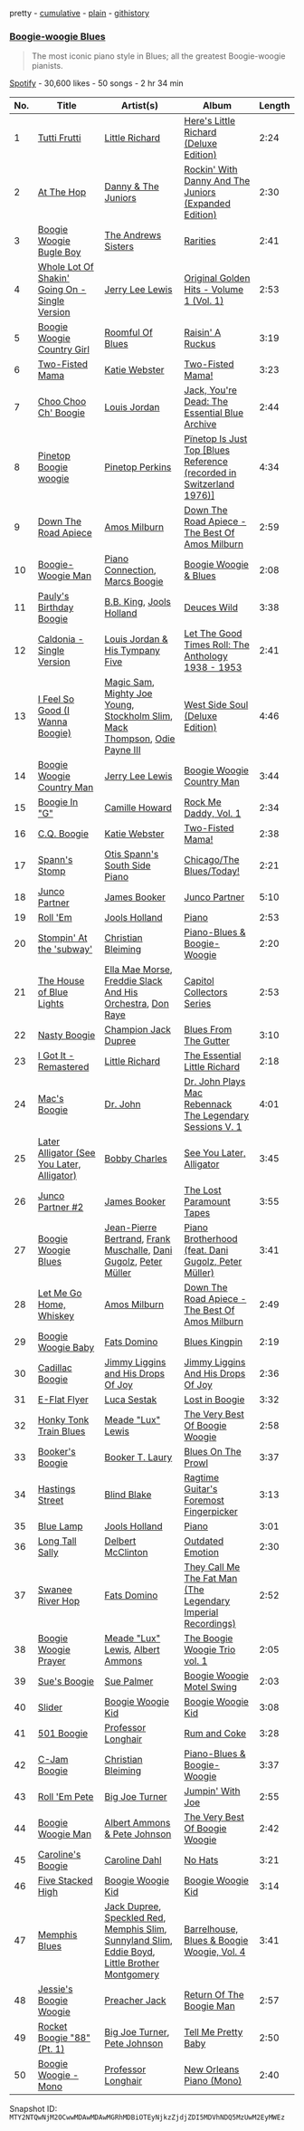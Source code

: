 pretty - [cumulative](/playlists/cumulative/37i9dQZF1DWULaRXVqGMUt.md) - [plain](/playlists/plain/37i9dQZF1DWULaRXVqGMUt) - [githistory](https://github.githistory.xyz/mackorone/spotify-playlist-archive/blob/main/playlists/plain/37i9dQZF1DWULaRXVqGMUt)

### [Boogie\-woogie Blues](https://open.spotify.com/playlist/37i9dQZF1DWULaRXVqGMUt)

> The most iconic piano style in Blues; all the greatest Boogie\-woogie pianists.

[Spotify](https://open.spotify.com/user/spotify) - 30,600 likes - 50 songs - 2 hr 34 min

| No. | Title | Artist(s) | Album | Length |
|---|---|---|---|---|
| 1 | [Tutti Frutti](https://open.spotify.com/track/2iXcvnD3d1gfLBum0cE5Eg) | [Little Richard](https://open.spotify.com/artist/4xls23Ye9WR9yy3yYMpAMm) | [Here's Little Richard \(Deluxe Edition\)](https://open.spotify.com/album/18tV6PLXYvVjsdOVk0S7M8) | 2:24 |
| 2 | [At The Hop](https://open.spotify.com/track/4LcrHUkRmXG3c0YD5VYutn) | [Danny & The Juniors](https://open.spotify.com/artist/6Ahm6X9wSKXitavOvu0XzY) | [Rockin' With Danny And The Juniors \(Expanded Edition\)](https://open.spotify.com/album/0AL8t9Dy1L9nf1ZnBlLeLq) | 2:30 |
| 3 | [Boogie Woogie Bugle Boy](https://open.spotify.com/track/3axPhcbhVDOA9MnhkUrFcE) | [The Andrews Sisters](https://open.spotify.com/artist/2NCGI6dLTxLdI9XHdv7QfM) | [Rarities](https://open.spotify.com/album/6KS6VWpM7TyBTqvTRUH0eX) | 2:41 |
| 4 | [Whole Lot Of Shakin' Going On \- Single Version](https://open.spotify.com/track/7Fyo9lTrk6pjT1rVW3GlBG) | [Jerry Lee Lewis](https://open.spotify.com/artist/2zyz0VJqrDXeFDIyrfVXSo) | [Original Golden Hits \- Volume 1 \(Vol\. 1\)](https://open.spotify.com/album/22cLZV8YJhDZzJ7lvJQXZj) | 2:53 |
| 5 | [Boogie Woogie Country Girl](https://open.spotify.com/track/28hAbUS1ml3FK4fOyshS99) | [Roomful Of Blues](https://open.spotify.com/artist/2ngCOxUAUuIwjkl4qYX51L) | [Raisin' A Ruckus](https://open.spotify.com/album/35Sf6tKVBsBvRcdJhDVkoo) | 3:19 |
| 6 | [Two\-Fisted Mama](https://open.spotify.com/track/7cUsW9mL1lf2a7rACOS5dA) | [Katie Webster](https://open.spotify.com/artist/14c9svUXIslxxftYL6GqZe) | [Two\-Fisted Mama!](https://open.spotify.com/album/5cxMmYGtXmBefadP7GdBQt) | 3:23 |
| 7 | [Choo Choo Ch' Boogie](https://open.spotify.com/track/4vPJK1gKyygRS2mep7iyDq) | [Louis Jordan](https://open.spotify.com/artist/2nRbxpnBMMbtMBWH5QdqH2) | [Jack, You're Dead: The Essential Blue Archive](https://open.spotify.com/album/2s0dl1Uf59BlayS3m47FDy) | 2:44 |
| 8 | [Pinetop Boogie woogie](https://open.spotify.com/track/4Hy8MYtJn2imFljdOKQkHm) | [Pinetop Perkins](https://open.spotify.com/artist/6h3s7UekUkRHes73EG5N55) | [Pïnetop Is Just Top \[Blues Reference \(recorded in Switzerland 1976\)\]](https://open.spotify.com/album/1anNQaXN296NDnZm8fA3Va) | 4:34 |
| 9 | [Down The Road Apiece](https://open.spotify.com/track/4aWXCY2dBDULAE9yjo7Wcq) | [Amos Milburn](https://open.spotify.com/artist/3uZRvkqeNHKLMFQrJBaUCX) | [Down The Road Apiece \-The Best Of Amos Milburn](https://open.spotify.com/album/04bo29HzmFDq9Un9O93nEp) | 2:59 |
| 10 | [Boogie\-Woogie Man](https://open.spotify.com/track/0C9052f6xUxR4EDOjAJclV) | [Piano Connection](https://open.spotify.com/artist/4Zi01wuCkRLBOOwg2cjQtp), [Marcs Boogie](https://open.spotify.com/artist/2WzEFvuOPW5vOXX1RaBEBm) | [Boogie Woogie & Blues](https://open.spotify.com/album/4YrU3QBn4Gcf5OkLbTM5jk) | 2:08 |
| 11 | [Pauly's Birthday Boogie](https://open.spotify.com/track/088NmJPi9Tnn6BKn6xyo9r) | [B.B\. King](https://open.spotify.com/artist/5xLSa7l4IV1gsQfhAMvl0U), [Jools Holland](https://open.spotify.com/artist/6eLbRJP12OhyvUv4ntto4e) | [Deuces Wild](https://open.spotify.com/album/3fIftPnF4eb7gkg2lFS1TV) | 3:38 |
| 12 | [Caldonia \- Single Version](https://open.spotify.com/track/3DY0fbOGsg1F1wdoqJFRig) | [Louis Jordan & His Tympany Five](https://open.spotify.com/artist/62FPyLpIhmk27hBw6RHlhh) | [Let The Good Times Roll: The Anthology 1938 \- 1953](https://open.spotify.com/album/3IXj7J6a5kqVGdyfPbQnHK) | 2:41 |
| 13 | [I Feel So Good \(I Wanna Boogie\)](https://open.spotify.com/track/5QAqlUoctz45rVNgAB6U4c) | [Magic Sam](https://open.spotify.com/artist/0XErJwG6aCEj7NpKsEZrrO), [Mighty Joe Young](https://open.spotify.com/artist/3s5c2rjSE7v4KbMsGb5qaL), [Stockholm Slim](https://open.spotify.com/artist/0WKpnBdTIx21ZsPd8zuynC), [Mack Thompson](https://open.spotify.com/artist/26n6ojDqVMAInlzCRGzVxF), [Odie Payne III](https://open.spotify.com/artist/4tcSBbry63txTgC08PNmou) | [West Side Soul \(Deluxe Edition\)](https://open.spotify.com/album/2bonSc9cW7a0YcFBiH9naX) | 4:46 |
| 14 | [Boogie Woogie Country Man](https://open.spotify.com/track/2mdnLpoDVfuTVPoBVOAMjl) | [Jerry Lee Lewis](https://open.spotify.com/artist/2zyz0VJqrDXeFDIyrfVXSo) | [Boogie Woogie Country Man](https://open.spotify.com/album/2hQVYtzEpTQ1FOhTkO6NfB) | 3:44 |
| 15 | [Boogie In "G"](https://open.spotify.com/track/3yY7zC0l6XJTub645Wa6uZ) | [Camille Howard](https://open.spotify.com/artist/0QFOmSTku0zPMVoawXFCXX) | [Rock Me Daddy, Vol\. 1](https://open.spotify.com/album/1sz7BU4ZYeAJwQTfNzyxQD) | 2:34 |
| 16 | [C.Q\. Boogie](https://open.spotify.com/track/38Bctr2TPHF6kOvTmSIiZd) | [Katie Webster](https://open.spotify.com/artist/14c9svUXIslxxftYL6GqZe) | [Two\-Fisted Mama!](https://open.spotify.com/album/5cxMmYGtXmBefadP7GdBQt) | 2:38 |
| 17 | [Spann's Stomp](https://open.spotify.com/track/1gWCbuU98lwewH3n7xt6rT) | [Otis Spann's South Side Piano](https://open.spotify.com/artist/7nnBKgaKnLsnxwIljUhwa2) | [Chicago/The Blues/Today!](https://open.spotify.com/album/7mBBWwpCTFnrVDci6WYU9T) | 2:21 |
| 18 | [Junco Partner](https://open.spotify.com/track/6h42FqekL3vp5Hm3zbuSVK) | [James Booker](https://open.spotify.com/artist/0gxNgUdRvhVgeq4L3gFamF) | [Junco Partner](https://open.spotify.com/album/4vrbtFQktShLb9fqcfWxYV) | 5:10 |
| 19 | [Roll 'Em](https://open.spotify.com/track/0HTkU7FYXrtuBJnbh6MJvb) | [Jools Holland](https://open.spotify.com/artist/6eLbRJP12OhyvUv4ntto4e) | [Piano](https://open.spotify.com/album/0VafiJdDMi3vB2H40Xrwvv) | 2:53 |
| 20 | [Stompin' At the 'subway'](https://open.spotify.com/track/4bGflDbniZ9ja3qveYItnZ) | [Christian Bleiming](https://open.spotify.com/artist/2mDLUZu61ccNXT5HrNAbOK) | [Piano\-Blues & Boogie\-Woogie](https://open.spotify.com/album/4pvNWYFUBsBEnyNnn7VPD9) | 2:20 |
| 21 | [The House of Blue Lights](https://open.spotify.com/track/1ZMoEiIgMdAm8Hj6aS8SyA) | [Ella Mae Morse](https://open.spotify.com/artist/0qGFARKf4pfodYjZbj5N4v), [Freddie Slack And His Orchestra](https://open.spotify.com/artist/4sDUl3F44oqvU3YQm8HmBw), [Don Raye](https://open.spotify.com/artist/5UpwoPrXTj5b0kLlg8Sn5X) | [Capitol Collectors Series](https://open.spotify.com/album/3DQtOkvFUpgfHJLYJJe19V) | 2:53 |
| 22 | [Nasty Boogie](https://open.spotify.com/track/3rzNjo8hXkNlMRsyl6Vwif) | [Champion Jack Dupree](https://open.spotify.com/artist/1NnRjWELSLqFONDhwc8VU7) | [Blues From The Gutter](https://open.spotify.com/album/6tBbwtL1simKd3VF6jE5dL) | 3:10 |
| 23 | [I Got It \- Remastered](https://open.spotify.com/track/10AUTRYAZyhFkC0TpkZlsC) | [Little Richard](https://open.spotify.com/artist/4xls23Ye9WR9yy3yYMpAMm) | [The Essential Little Richard](https://open.spotify.com/album/7tmbNQrDZHuLYKXFiEWlwf) | 2:18 |
| 24 | [Mac's Boogie](https://open.spotify.com/track/2foLnOSkNrOT27RjE0LygE) | [Dr\. John](https://open.spotify.com/artist/320TrJub4arztwXRm7kqVO) | [Dr\. John Plays Mac Rebennack The Legendary Sessions V\. 1](https://open.spotify.com/album/2YmByjFIRpY2ZX3c8OHkHF) | 4:01 |
| 25 | [Later Alligator \(See You Later, Alligator\)](https://open.spotify.com/track/15AqwrLBlEwtP1PPUBzUOu) | [Bobby Charles](https://open.spotify.com/artist/1B8vzl6kObOf1cxN4myLS1) | [See You Later, Alligator](https://open.spotify.com/album/6gSDcwUiHZ15E92WQIyx9s) | 3:45 |
| 26 | [Junco Partner \#2](https://open.spotify.com/track/5Afi3CGcMNcgA3kkRc5i9c) | [James Booker](https://open.spotify.com/artist/0gxNgUdRvhVgeq4L3gFamF) | [The Lost Paramount Tapes](https://open.spotify.com/album/5JNGtZxQbdW4CXc66oOXQr) | 3:55 |
| 27 | [Boogie Woogie Blues](https://open.spotify.com/track/3yJ1aTo6qNkCNfDHiQ2vfX) | [Jean\-Pierre Bertrand](https://open.spotify.com/artist/77PBFv21ChvCL07tXkoP3x), [Frank Muschalle](https://open.spotify.com/artist/742LVyNtCO7NDnVZ0mNyPD), [Dani Gugolz](https://open.spotify.com/artist/2PVYlFb0RH1qflbHCe3MyW), [Peter Müller](https://open.spotify.com/artist/7lQJmgdxJyKDhOqQIz3ZgE) | [Piano Brotherhood \(feat\. Dani Gugolz, Peter Müller\)](https://open.spotify.com/album/2CNgsFsRSxb6Yoo0PaRowl) | 3:41 |
| 28 | [Let Me Go Home, Whiskey](https://open.spotify.com/track/2ia7Z1wNt0DqPLtUfuH4gA) | [Amos Milburn](https://open.spotify.com/artist/3uZRvkqeNHKLMFQrJBaUCX) | [Down The Road Apiece \-The Best Of Amos Milburn](https://open.spotify.com/album/04bo29HzmFDq9Un9O93nEp) | 2:49 |
| 29 | [Boogie Woogie Baby](https://open.spotify.com/track/4fiD2HdUWxJFhZ6uViHDze) | [Fats Domino](https://open.spotify.com/artist/09C0xjtosNAIXP36wTnWxd) | [Blues Kingpin](https://open.spotify.com/album/2X3vE9Ha8prWqWl4rIzaD3) | 2:19 |
| 30 | [Cadillac Boogie](https://open.spotify.com/track/0N143ZIbhVs7xVAOHVk8E9) | [Jimmy Liggins and His Drops Of Joy](https://open.spotify.com/artist/4xQBPJJJ7cnIch3BhKTm6S) | [Jimmy Liggins And His Drops Of Joy](https://open.spotify.com/album/4HQ1P6MhPIZ37LSAv9IDts) | 2:36 |
| 31 | [E\-Flat Flyer](https://open.spotify.com/track/6SoGI3M6TKrVsPvdNaNJxG) | [Luca Sestak](https://open.spotify.com/artist/5ypQRq934XJmh9eXioqKiQ) | [Lost in Boogie](https://open.spotify.com/album/4Uvu9q2bZB69DNWeMNfJNK) | 3:32 |
| 32 | [Honky Tonk Train Blues](https://open.spotify.com/track/7oTDuYHa8B8M6MpfR68oGy) | [Meade "Lux" Lewis](https://open.spotify.com/artist/7MiRMD4od8lrhJ8sd0etP0) | [The Very Best Of Boogie Woogie](https://open.spotify.com/album/1jSzHpZAFbYSvzGq6mKmQ2) | 2:58 |
| 33 | [Booker's Boogie](https://open.spotify.com/track/2ckb6mS0TcnCxaQ2ywh1CV) | [Booker T\. Laury](https://open.spotify.com/artist/6Tsq5rIvRhxQwRsvsRDsWH) | [Blues On The Prowl](https://open.spotify.com/album/3fQi3rgKy3U3udVg0ojE2N) | 3:37 |
| 34 | [Hastings Street](https://open.spotify.com/track/4VPvooErbxiLpiG8TzdTtg) | [Blind Blake](https://open.spotify.com/artist/49KZvkEWchga5D1uhNo1yd) | [Ragtime Guitar's Foremost Fingerpicker](https://open.spotify.com/album/1YLQpIA8TAdpAQapN41BiN) | 3:13 |
| 35 | [Blue Lamp](https://open.spotify.com/track/3GPEPvxXoFf5GYZzlulpvz) | [Jools Holland](https://open.spotify.com/artist/6eLbRJP12OhyvUv4ntto4e) | [Piano](https://open.spotify.com/album/0VafiJdDMi3vB2H40Xrwvv) | 3:01 |
| 36 | [Long Tall Sally](https://open.spotify.com/track/60MAITKKhg7gofj3EH6xOM) | [Delbert McClinton](https://open.spotify.com/artist/3Ri72CuuQSCLLkDRJgniFU) | [Outdated Emotion](https://open.spotify.com/album/2ZmQvtqYsWVFPDrG1ssz7z) | 2:30 |
| 37 | [Swanee River Hop](https://open.spotify.com/track/3gjDwnN5qoAWVm8CeKN21v) | [Fats Domino](https://open.spotify.com/artist/09C0xjtosNAIXP36wTnWxd) | [They Call Me The Fat Man \(The Legendary Imperial Recordings\)](https://open.spotify.com/album/52A7NjOBoLub7fgaqeWBOr) | 2:52 |
| 38 | [Boogie Woogie Prayer](https://open.spotify.com/track/32NH2MiFSmk6DXnvUTk1nu) | [Meade "Lux" Lewis](https://open.spotify.com/artist/7MiRMD4od8lrhJ8sd0etP0), [Albert Ammons](https://open.spotify.com/artist/1pfiDZtUYY64LDWQZ941BN) | [The Boogie Woogie Trio vol\. 1](https://open.spotify.com/album/29wh8IMllHXTzAodyFTwh8) | 2:05 |
| 39 | [Sue's Boogie](https://open.spotify.com/track/1ARHw0RdJKh9OOGVuXtPqP) | [Sue Palmer](https://open.spotify.com/artist/0J2G5v2i3XSUUytnb8WX3v) | [Boogie Woogie Motel Swing](https://open.spotify.com/album/0EmDWj8gCidHysCCqaqluP) | 2:03 |
| 40 | [Slider](https://open.spotify.com/track/4CTpTImixJkWNI9gUIMz8J) | [Boogie Woogie Kid](https://open.spotify.com/artist/16nuTsEMbWC2k0n9NqScVq) | [Boogie Woogie Kid](https://open.spotify.com/album/75eBMldAcmKfU9eG1xGt3D) | 3:08 |
| 41 | [501 Boogie](https://open.spotify.com/track/5Jwqv8raO45Q52RLGu3YJA) | [Professor Longhair](https://open.spotify.com/artist/2RyY5yFlJh6jIPfMDhHgyD) | [Rum and Coke](https://open.spotify.com/album/4LaS8y7kiokSnkfj5PqnOm) | 3:28 |
| 42 | [C\-Jam Boogie](https://open.spotify.com/track/1HnX61nsEhP4RbfUsegXn1) | [Christian Bleiming](https://open.spotify.com/artist/2mDLUZu61ccNXT5HrNAbOK) | [Piano\-Blues & Boogie\-Woogie](https://open.spotify.com/album/4pvNWYFUBsBEnyNnn7VPD9) | 3:37 |
| 43 | [Roll 'Em Pete](https://open.spotify.com/track/4gqwSjQJBaqB1LYNyAfQsj) | [Big Joe Turner](https://open.spotify.com/artist/1DTgcOxytJHD8p17mhSgd7) | [Jumpin' With Joe](https://open.spotify.com/album/20iEYnDg4FqOWLfomgxWhM) | 2:55 |
| 44 | [Boogie Woogie Man](https://open.spotify.com/track/7xbLsmxaQQDt8qVqqwuSuZ) | [Albert Ammons & Pete Johnson](https://open.spotify.com/artist/4EfVjbQT4TAFOJuLpMQCUW) | [The Very Best Of Boogie Woogie](https://open.spotify.com/album/1jSzHpZAFbYSvzGq6mKmQ2) | 2:42 |
| 45 | [Caroline's Boogie](https://open.spotify.com/track/1uAc2LHf9dhj1kyGC8UfkP) | [Caroline Dahl](https://open.spotify.com/artist/4FGlCQYhmkiTq2vJojjJtg) | [No Hats](https://open.spotify.com/album/0jMfZ3ldm3fD23M5hP765I) | 3:21 |
| 46 | [Five Stacked High](https://open.spotify.com/track/5twww42JxZBcLVGl4hEqrv) | [Boogie Woogie Kid](https://open.spotify.com/artist/16nuTsEMbWC2k0n9NqScVq) | [Boogie Woogie Kid](https://open.spotify.com/album/75eBMldAcmKfU9eG1xGt3D) | 3:14 |
| 47 | [Memphis Blues](https://open.spotify.com/track/0wX7APzteSLd07TL8St7iY) | [Jack Dupree](https://open.spotify.com/artist/0Ay8TJXZ9sY3Z6rBWTZLBn), [Speckled Red](https://open.spotify.com/artist/2TLqxQWKzeqnaovkTxI3TV), [Memphis Slim](https://open.spotify.com/artist/5JuPv0rJXe5aWNTgu8YVqZ), [Sunnyland Slim](https://open.spotify.com/artist/5IrMTnoQ7OgoLpFfsisXX2), [Eddie Boyd](https://open.spotify.com/artist/6tlPbmYME3fjRkSBb3pjoB), [Little Brother Montgomery](https://open.spotify.com/artist/1C7crJJ0HPOCCllrBaw6Rz) | [Barrelhouse, Blues & Boogie Woogie, Vol\. 4](https://open.spotify.com/album/6F0PGqrZc1OGHxSEsXdg6P) | 3:41 |
| 48 | [Jessie's Boogie Woogie](https://open.spotify.com/track/4culQSSHZ2xGSq3EoH7BXu) | [Preacher Jack](https://open.spotify.com/artist/71fOxnw8iL0hye8dQTsSjn) | [Return Of The Boogie Man](https://open.spotify.com/album/15eemntusUQL8JekIGa6KU) | 2:57 |
| 49 | [Rocket Boogie "88" \(Pt\. 1\)](https://open.spotify.com/track/4DqcPcRslEWvO54HsqK5W2) | [Big Joe Turner](https://open.spotify.com/artist/1DTgcOxytJHD8p17mhSgd7), [Pete Johnson](https://open.spotify.com/artist/7l71rXhsmDwoDgbyXDadtZ) | [Tell Me Pretty Baby](https://open.spotify.com/album/3BNod5fhVw3KJhcOYLwtOk) | 2:50 |
| 50 | [Boogie Woogie \- Mono](https://open.spotify.com/track/61FvO9xI8yQpQ2ygNA4qof) | [Professor Longhair](https://open.spotify.com/artist/2RyY5yFlJh6jIPfMDhHgyD) | [New Orleans Piano \(Mono\)](https://open.spotify.com/album/4vQc378UGRZAaJemArhMpv) | 2:40 |

Snapshot ID: `MTY2NTQwNjM2OCwwMDAwMDAwMGRhMDBiOTEyNjkzZjdjZDI5MDVhNDQ5MzUwM2EyMWEz`
